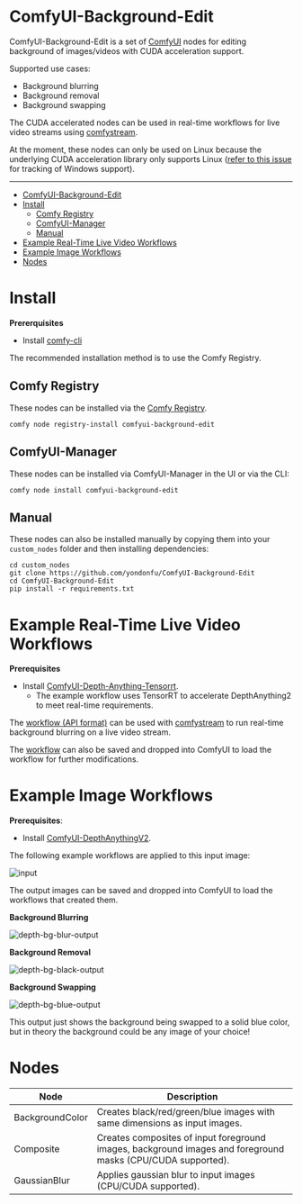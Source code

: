 # ComfyUI-Background-Edit

ComfyUI-Background-Edit is a set of [ComfyUI](https://www.comfy.org/) nodes for editing background of images/videos with CUDA acceleration support.

Supported use cases:

- Background blurring
- Background removal
- Background swapping

The CUDA accelerated nodes can be used in real-time workflows for live video streams using [comfystream](https://github.com/yondonfu/comfystream).

At the moment, these nodes can only be used on Linux because the underlying CUDA acceleration library only supports Linux ([refer to this issue](https://github.com/CVCUDA/CV-CUDA/issues/92) for tracking of Windows support).

--- 

- [ComfyUI-Background-Edit](#comfyui-background-edit)
- [Install](#install)
  - [Comfy Registry](#comfy-registry)
  - [ComfyUI-Manager](#comfyui-manager)
  - [Manual](#manual)
- [Example Real-Time Live Video Workflows](#example-real-time-live-video-workflows)
- [Example Image Workflows](#example-image-workflows)
- [Nodes](#nodes)

# Install

**Prererquisites**

- Install [comfy-cli](https://docs.comfy.org/comfy-cli/getting-started)

The recommended installation method is to use the Comfy Registry.

## Comfy Registry

These nodes can be installed via the [Comfy Registry](https://registry.comfy.org/nodes/comfyui-background-edit).

```
comfy node registry-install comfyui-background-edit
```

## ComfyUI-Manager

These nodes can be installed via ComfyUI-Manager in the UI or via the CLI:

```
comfy node install comfyui-background-edit
```

## Manual

These nodes can also be installed manually by copying them into your `custom_nodes` folder and then installing dependencies:

```
cd custom_nodes
git clone https://github.com/yondonfu/ComfyUI-Background-Edit
cd ComfyUI-Background-Edit
pip install -r requirements.txt
```

# Example Real-Time Live Video Workflows

**Prerequisites**

- Install [ComfyUI-Depth-Anything-Tensorrt](https://github.com/yuvraj108c/ComfyUI-Depth-Anything-Tensorrt).
  - The example workflow uses TensorRT to accelerate DepthAnything2 to meet real-time requirements.

The [workflow (API format)](https://github.com/yondonfu/comfystream/blob/main/workflows/depth-bg-blur-gpu-workflow.json) can be used with [comfystream](https://github.com/yondonfu/comfystream) to run real-time background blurring on a live video stream.

The [workflow](./examples/realtime-depth-bg-blur-workflow.json) can also be saved and dropped into ComfyUI to load the workflow for further modifications.

# Example Image Workflows 

**Prerequisites**:

- Install [ComfyUI-DepthAnythingV2](https://github.com/kijai/ComfyUI-DepthAnythingV2).

The following example workflows are applied to this input image:

![input](./examples/input.jpg)

The output images can be saved and dropped into ComfyUI to load the workflows that created them.

**Background Blurring**

![depth-bg-blur-output](./examples/depth-bg-blur-output.png)

**Background Removal**

![depth-bg-black-output](./examples/depth-bg-black-output.png)

**Background Swapping**

![depth-bg-blue-output](./examples/depth-bg-blue-output.png)

This output just shows the background being swapped to a solid blue color, but in theory the background could be any image of your choice!

# Nodes

| Node            | Description                                                                                                 |
| --------------- | ----------------------------------------------------------------------------------------------------------- |
| BackgroundColor | Creates black/red/green/blue images with same dimensions as input images.                                   |
| Composite       | Creates composites of input foreground images, background images and foreground masks (CPU/CUDA supported). |
| GaussianBlur    | Applies gaussian blur to input images (CPU/CUDA supported).                                                 |